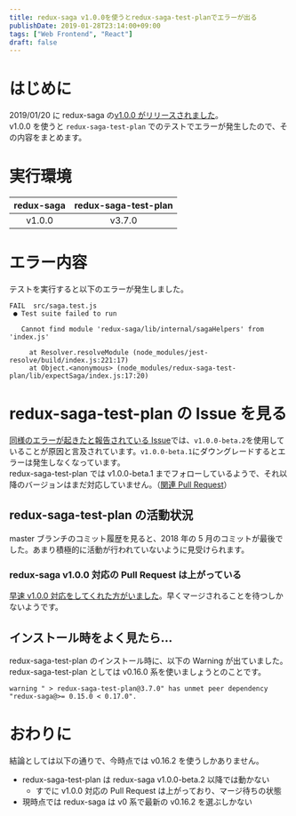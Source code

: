 ```yaml
---
title: redux-saga v1.0.0を使うとredux-saga-test-planでエラーが出る
publishDate: 2019-01-28T23:14:00+09:00
tags: ["Web Frontend", "React"]
draft: false
---
```


# はじめに

2019/01/20 に redux-saga の[v1.0.0 がリリースされました](https://github.com/redux-saga/redux-saga/releases/tag/v1.0.0)。  
v1.0.0 を使うと `redux-saga-test-plan` でのテストでエラーが発生したので、その内容をまとめます。

# 実行環境

| redux-saga | redux-saga-test-plan |
| :--------: | :------------------: |
|   v1.0.0   |        v3.7.0        |

# エラー内容

テストを実行すると以下のエラーが発生しました。

```
FAIL  src/saga.test.js
 ● Test suite failed to run

   Cannot find module 'redux-saga/lib/internal/sagaHelpers' from 'index.js'

     at Resolver.resolveModule (node_modules/jest-resolve/build/index.js:221:17)
     at Object.<anonymous> (node_modules/redux-saga-test-plan/lib/expectSaga/index.js:17:20)
```

# redux-saga-test-plan の Issue を見る

[同様のエラーが起きたと報告されている Issue](https://github.com/jfairbank/redux-saga-test-plan/issues/217)では、`v1.0.0-beta.2`を使用していることが原因と言及されています。`v1.0.0-beta.1`にダウングレードするとエラーは発生しなくなっています。  
redux-saga-test-plan では v1.0.0-beta.1 までフォローしているようで、それ以降のバージョンはまだ対応していません。（[関連 Pull Request](https://github.com/jfairbank/redux-saga-test-plan/pull/200)）

## redux-saga-test-plan の活動状況

master ブランチのコミット履歴を見ると、2018 年の 5 月のコミットが最後でした。あまり積極的に活動が行われていないように見受けられます。

### redux-saga v1.0.0 対応の Pull Request は上がっている

[早速 v1.0.0 対応をしてくれた方がいました](https://github.com/jfairbank/redux-saga-test-plan/pull/242)。早くマージされることを待つしかないようです。

## インストール時をよく見たら…

redux-saga-test-plan のインストール時に、以下の Warning が出ていました。  
redux-saga-test-plan としては v0.16.0 系を使いましょうとのことです。

```
warning " > redux-saga-test-plan@3.7.0" has unmet peer dependency "redux-saga@>= 0.15.0 < 0.17.0".
```

# おわりに

結論としては以下の通りで、今時点では v0.16.2 を使うしかありません。

- redux-saga-test-plan は redux-saga v1.0.0-beta.2 以降では動かない
  - すでに v1.0.0 対応の Pull Request は上がっており、マージ待ちの状態
- 現時点では redux-saga は v0 系で最新の v0.16.2 を選ぶしかない
